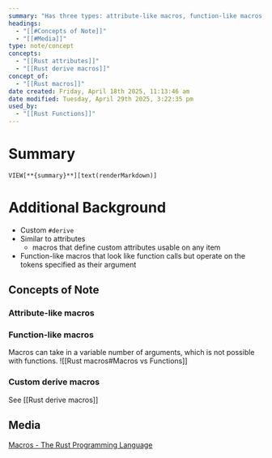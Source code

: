 ```yaml
---
summary: "Has three types: attribute-like macros, function-like macros, and custom derive macros."
headings:
  - "[[#Concepts of Note]]"
  - "[[#Media]]"
type: note/concept
concepts:
  - "[[Rust attributes]]"
  - "[[Rust derive macros]]"
concept_of:
  - "[[Rust macros]]"
date created: Friday, April 18th 2025, 11:13:46 am
date modified: Tuesday, April 29th 2025, 3:22:35 pm
used_by:
  - "[[Rust Functions]]"
---
```

# Summary
`VIEW[**{summary}**][text(renderMarkdown)]`

# Additional Background
- Custom `#derive`
- Similar to attributes
	- macros that define custom attributes usable on any item
- Function-like macros that look like function calls but operate on the tokens specified as their argument

## Concepts of Note
### Attribute-like macros
### Function-like macros
Macros can take in a variable number of arguments, which is not possible with functions.
![[Rust macros#Macros vs Functions]]

### Custom derive macros
See [[Rust derive macros]]

## Media
[Macros - The Rust Programming Language](https://doc.rust-lang.org/stable/book/ch20-05-macros.html)
